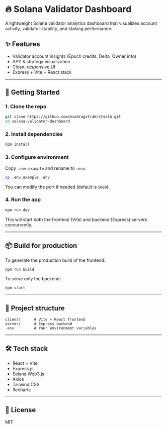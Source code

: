 # 🔥 Solana Validator Dashboard

A lightweight Solana validator analytics dashboard that visualizes account activity, validator stability, and staking performance.

## ✨ Features

- Validator account insights (Epoch credits, Delta, Owner info)
- APY & strategy visualization
- Clean, responsive UI
- Express + Vite + React stack

---

## 🚀 Getting Started

### 1. Clone the repo

```bash
git clone https://github.com/miodragstrak/stsolb.git
cd solana-validator-dashboard
```

### 2. Install dependencies

```bash
npm install
```

### 3. Configure environment

Copy `.env.example` and rename to `.env`:

```bash
cp .env.example .env
```

You can modify the port if needed (default is `5000`).

### 4. Run the app

```bash
npm run dev
```

This will start both the frontend (Vite) and backend (Express) servers concurrently.

---

## 📦 Build for production

To generate the production build of the frontend:

```bash
npm run build
```

To serve only the backend:

```bash
npm start
```

---

## 📁 Project structure

```
client/      # Vite + React frontend
server/      # Express backend
.env         # Your environment variables
```

---

## 🛠 Tech stack

- React + Vite
- Express.js
- Solana Web3.js
- Axios
- Tailwind CSS
- Recharts

---

## 📄 License

MIT
